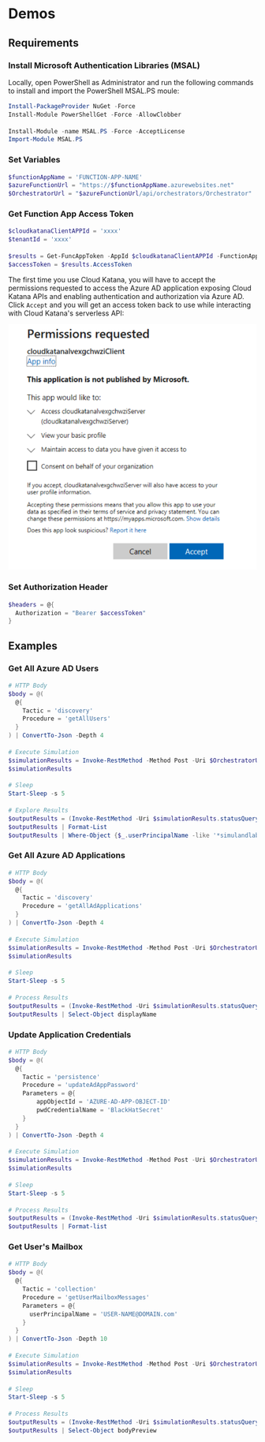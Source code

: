 # Demos

## Requirements

### Install Microsoft Authentication Libraries (MSAL)

Locally, open PowerShell as Administrator and run the following commands to install and import the PowerShell MSAL.PS moule:

```PowerShell
Install-PackageProvider NuGet -Force
Install-Module PowerShellGet -Force -AllowClobber

Install-Module -name MSAL.PS -Force -AcceptLicense
Import-Module MSAL.PS
```

### Set Variables

```PowerShell
$functionAppName = 'FUNCTION-APP-NAME'
$azureFunctionUrl = "https://$functionAppName.azurewebsites.net"
$OrchestratorUrl = "$azureFunctionUrl/api/orchestrators/Orchestrator"
```

### Get Function App Access Token

```PowerShell
$cloudkatanaClientAPPId = 'xxxx'
$tenantId = 'xxxx'

$results = Get-FuncAppToken -AppId $cloudkatanaClientAPPId -FunctionAppUrl $azureFunctionUrl -TenantId $tenantId -verbose
$accessToken = $results.AccessToken
```

The first time you use Cloud Katana, you will have to accept the permissions requested to access the Azure AD application exposing Cloud Katana APIs and enabling authentication and authorization via Azure AD. Click `Accept` and you will get an access token back to use while interacting with Cloud Katana's serverless API:

![](../../images/CloudKatanaClientRequest.png)

### Set Authorization Header

```PowerShell
$headers = @{
  Authorization = "Bearer $accessToken"
}
```

## Examples

### Get All Azure AD Users

```PowerShell
# HTTP Body
$body = @(
  @{
    Tactic = 'discovery'
    Procedure = 'getAllUsers'
  }
) | ConvertTo-Json -Depth 4

# Execute Simulation
$simulationResults = Invoke-RestMethod -Method Post -Uri $OrchestratorUrl -Body $body -Headers $headers -ContentType 'application/json'
$simulationResults

# Sleep
Start-Sleep -s 5

# Explore Results
$outputResults = (Invoke-RestMethod -Uri $simulationResults.statusQueryGetUri -Headers $headers).output
$outputResults | Format-List
$outputResults | Where-Object {$_.userPrincipalName -like '*simulandlabs*'} | Select-Object userPrincipalName
```

### Get All Azure AD Applications

```PowerShell
# HTTP Body
$body = @(
  @{
    Tactic = 'discovery'
    Procedure = 'getAllAdApplications'
  }
) | ConvertTo-Json -Depth 4

# Execute Simulation
$simulationResults = Invoke-RestMethod -Method Post -Uri $OrchestratorUrl -Body $body -Headers $headers -ContentType 'application/json'
$simulationResults

# Sleep
Start-Sleep -s 5

# Process Results
$outputResults = (Invoke-RestMethod -Uri $simulationResults.statusQueryGetUri -Headers $headers).output
$outputResults | Select-Object displayName
```

### Update Application Credentials

```PowerShell
# HTTP Body
$body = @(
  @{
    Tactic = 'persistence'
    Procedure = 'updateAdAppPassword'
    Parameters = @{
        appObjectId = 'AZURE-AD-APP-OBJECT-ID'
        pwdCredentialName = 'BlackHatSecret'
    }
  }
) | ConvertTo-Json -Depth 4

# Execute Simulation
$simulationResults = Invoke-RestMethod -Method Post -Uri $OrchestratorUrl -Body $body -Headers $headers -ContentType 'application/json'
$simulationResults

# Sleep
Start-Sleep -s 5

# Process Results
$outputResults = (Invoke-RestMethod -Uri $simulationResults.statusQueryGetUri -Headers $headers).output
$outputResults | Format-list
```

### Get User's Mailbox

```PowerShell
# HTTP Body
$body = @(
  @{
    Tactic = 'collection'
    Procedure = 'getUserMailboxMessages'
    Parameters = @{
      userPrincipalName = 'USER-NAME@DOMAIN.com'
    }
  }
) | ConvertTo-Json -Depth 10

# Execute Simulation
$simulationResults = Invoke-RestMethod -Method Post -Uri $OrchestratorUrl -Body $body -Headers $headers -ContentType 'application/json'
$simulationResults

# Sleep
Start-Sleep -s 5

# Process Results
$outputResults = (Invoke-RestMethod -Uri $simulationResults.statusQueryGetUri -Headers $headers).output
$outputResults | Select-Object bodyPreview
```